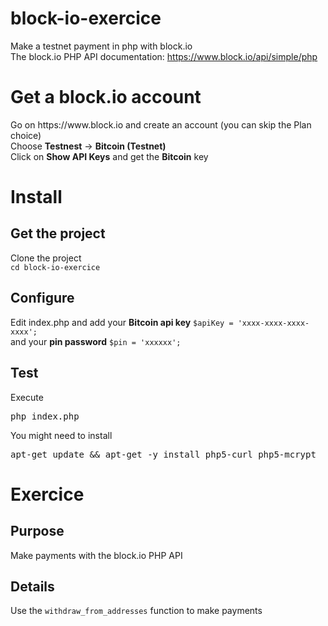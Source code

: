 # block-io-exercice
Make a testnet payment in php with block.io
<br />
The block.io PHP API documentation: https://www.block.io/api/simple/php

<h1>Get a block.io account</h1>
Go on https://www.block.io and create an account (you can skip the Plan choice)<br>
Choose <strong>Testnest</strong> -> <strong>Bitcoin (Testnet)</strong><br />
Click on <strong>Show API Keys</strong> and get the <strong>Bitcoin</strong> key<br />


<h1>Install</h1>
<h2>Get the project</h2>
Clone the project 
<code>
cd block-io-exercice
</code>

<h2>Configure</h2>
Edit index.php and add
your <strong>Bitcoin api key</strong> <code>$apiKey = 'xxxx-xxxx-xxxx-xxxx';</code><br />
and your <strong>pin password</strong> <code>$pin = 'xxxxxx';</code><br />

<h2>Test</h2>
Execute
<pre>php index.php</pre>

You might need to install 
<pre>apt-get update && apt-get -y install php5-curl php5-mcrypt</pre>

<h1>Exercice</h1>
<h2>Purpose</h2>
Make payments with the block.io PHP API
<h2>Details</h2>
Use the <code>withdraw_from_addresses</code> function to make payments
